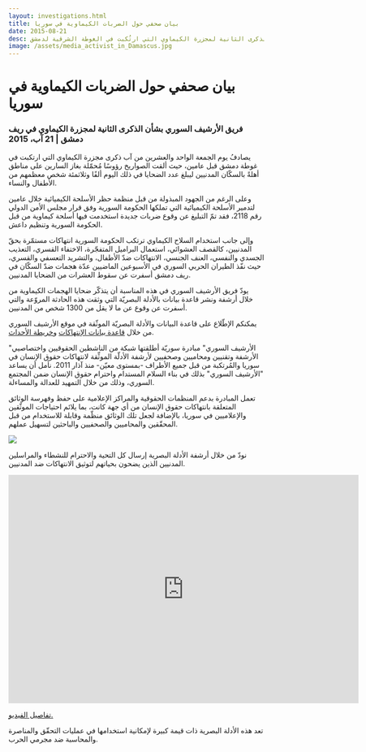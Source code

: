 ```yaml
---
layout: investigations.html
title: بيان صحفي حول الضربات الكيماوية في سوريا
date: 2015-08-21
desc: بيان صحفي حول الضربات الكيماوية في سوريا في الذكرى الثانية لمجزرة الكيماوي التي ارتُكبت في الغوطة الشرقية لدمشق.
image: /assets/media_activist_in_Damascus.jpg
---
```


# بيان صحفي حول الضربات الكيماوية في سوريا

### فريق الأرشيف السوري بشأن الذكرى الثانية لمجزرة الكيماوي في ريف دمشق | 21 آب، 2015

يصادفُ يوم الجمعة الواحد والعشرين من آب ذكرى مجزرة الكيماوي التي ارتكبت في غوطة دمشق قبل عامين، حيث ألقت الصواريخ رؤوسًا مُحمّلة بغاز السارين على مناطق أهلةً بالسكّان المدنيين ليبلغ عدد الضحايا في ذلك اليوم ألفًا وثلاثمئة شخص معظمهم من الأطفال والنساء.

وعلى الرغم من الجهود المبذولة من قبل منظمة حظر الأسلحة الكيميائية خلال عامين لتدمير الأسلحة الكيميائية التي تملكها الحكومة السورية وفق قرار مجلس الأمن الدولي رقم 2118، فقد تمّ التبليغ عن وقوع ضربات جديدة استخدمت فيها أسلحة كيماوية من قبل الحكومة السورية وتنظيم داعش.

وإلى جانب استخدام السلاح الكيماوي ترتكب الحكومة السورية انتهاكات مستمّرة بحقّ المدنيين، كالقصف العشوائي، استعمال البراميل المتفجّرة، الاختفاء القسري، التعذيب الجسدي والنفسي، العنف الجنسي، الانتهاكات ضدّ الأطفال، والتشريد التعسفي والقسري، حيث نفّذ الطيران الحربي السوري في الأسبوعين الماضيين عدّة هجمات ضدّ السكّان في ريف دمشق أسفرت عن سقوط العشرات من الضحايا المدنيين.

يودّ فريق الأرشيف السوري في هذه المناسبة أن يتذكّر ضحايا الهجمات الكيماوية من خلال أرشفة ونشر قاعدة بيانات بالأدلة البصريّة التي وثقت هذه الحادثة المروّعة والتي أسفرت عن وقوع عن ما لا يقل من 1300 شخص من المدنيين.

يمكنكم الإطّلاع على قاعدة البيانات والأدلة البصريّة الموثّقة في موقع الأرشيف السوري من خلال [قاعدة بيانات الإنتهاكات](https://syrianarchive.org/database/) و[خريطة الأحداث](https://syrianarchive.org/database/map/).

"الأرشيف السوري" مبادرة سوريّة أطلقتها شبكة من الناشطين الحقوقيين واختصاصيي الأرشفة وتقنيين ومحاميين وصحفيين لأرشفة الأدلّة الموثِّقة لانتهاكات حقوق الإنسان في سوريا والمُرتكبة من قبل جميع الأطراف -بمستوى معيّن- منذ آذار 2011\. نأمل أن يساعد "الأرشيف السوري" بذلك في بناء السلام المستدام واحترام حقوق الإنسان ضمن المجتمع السوري، وذلك من خلال التمهيد للعدالة والمساءلة.

تعمل المبادرة بدعم المنظمات الحقوقية والمراكز الإعلامية على حفظ وفهرسة الوثائق المتعلقة بانتهاكات حقوق الإنسان من أي جهة كانت، بما يلائم احتياجات الموثّقين والإعلاميين في سوريا، بالإضافة لجعل تلك الوثائق منظّمة وقابلة للاستخدام من قبل المحقّقين والمحاميين والصحفيين والباحثين لتسهيل عملهم.

![](/assets/media_activist_in_Damascus.jpg)

نودّ من خلال أرشفة الأدلة البصرية إرسال كل التحية والاحترام للنشطاء والمراسلين المدنيين الذين يضحون بحياتهم لتوثيق الانتهاكات ضد المدنيين.

<iframe allowfullscreen="" src="https://www.youtube.com/embed/y6CZtF6pGvQ" width="690" height="450" frameborder="0"></iframe>

[تفاصيل الفيديو.](https://syrianarchive.org/database/507/)

تعد هذه الأدلة البصرية ذات قيمة كبيرة لإمكانية استخدامها في عمليات التحقّق والمناصرة والمحاسبة ضد مجرمي الحرب.



